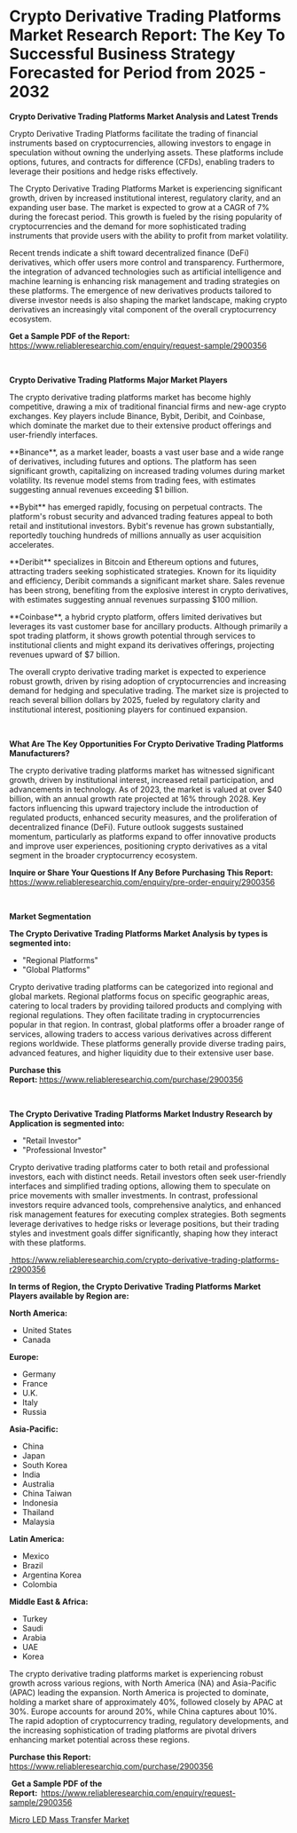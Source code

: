 <p><h1>Crypto Derivative Trading Platforms Market Research Report: The Key To Successful Business Strategy Forecasted for Period from 2025 - 2032</h1></p><p><strong>Crypto Derivative Trading Platforms Market Analysis and Latest Trends</strong></p>
<p><p>Crypto Derivative Trading Platforms facilitate the trading of financial instruments based on cryptocurrencies, allowing investors to engage in speculation without owning the underlying assets. These platforms include options, futures, and contracts for difference (CFDs), enabling traders to leverage their positions and hedge risks effectively. </p><p>The Crypto Derivative Trading Platforms Market is experiencing significant growth, driven by increased institutional interest, regulatory clarity, and an expanding user base. The market is expected to grow at a CAGR of 7% during the forecast period. This growth is fueled by the rising popularity of cryptocurrencies and the demand for more sophisticated trading instruments that provide users with the ability to profit from market volatility.</p><p>Recent trends indicate a shift toward decentralized finance (DeFi) derivatives, which offer users more control and transparency. Furthermore, the integration of advanced technologies such as artificial intelligence and machine learning is enhancing risk management and trading strategies on these platforms. The emergence of new derivatives products tailored to diverse investor needs is also shaping the market landscape, making crypto derivatives an increasingly vital component of the overall cryptocurrency ecosystem.</p></p>
<p><strong>Get a Sample PDF of the Report:&nbsp;</strong> <a href="https://www.reliableresearchiq.com/enquiry/request-sample/2900356?utm_campaign=3085&utm_medium=2&utm_source=Github&utm_content=ia&utm_term=16032025&utm_id=crypto-derivative-trading-platforms">https://www.reliableresearchiq.com/enquiry/request-sample/2900356</a></p>
<p>&nbsp;</p>
<p><strong>Crypto Derivative Trading Platforms Major Market Players</strong></p>
<p><p>The crypto derivative trading platforms market has become highly competitive, drawing a mix of traditional financial firms and new-age crypto exchanges. Key players include Binance, Bybit, Deribit, and Coinbase, which dominate the market due to their extensive product offerings and user-friendly interfaces. </p><p>**Binance**, as a market leader, boasts a vast user base and a wide range of derivatives, including futures and options. The platform has seen significant growth, capitalizing on increased trading volumes during market volatility. Its revenue model stems from trading fees, with estimates suggesting annual revenues exceeding $1 billion.</p><p>**Bybit** has emerged rapidly, focusing on perpetual contracts. The platform's robust security and advanced trading features appeal to both retail and institutional investors. Bybit's revenue has grown substantially, reportedly touching hundreds of millions annually as user acquisition accelerates.</p><p>**Deribit** specializes in Bitcoin and Ethereum options and futures, attracting traders seeking sophisticated strategies. Known for its liquidity and efficiency, Deribit commands a significant market share. Sales revenue has been strong, benefiting from the explosive interest in crypto derivatives, with estimates suggesting annual revenues surpassing $100 million.</p><p>**Coinbase**, a hybrid crypto platform, offers limited derivatives but leverages its vast customer base for ancillary products. Although primarily a spot trading platform, it shows growth potential through services to institutional clients and might expand its derivatives offerings, projecting revenues upward of $7 billion.</p><p>The overall crypto derivative trading market is expected to experience robust growth, driven by rising adoption of cryptocurrencies and increasing demand for hedging and speculative trading. The market size is projected to reach several billion dollars by 2025, fueled by regulatory clarity and institutional interest, positioning players for continued expansion.</p></p>
<p>&nbsp;</p>
<p><strong>What Are The Key Opportunities For Crypto Derivative Trading Platforms Manufacturers?</strong></p>
<p><p>The crypto derivative trading platforms market has witnessed significant growth, driven by institutional interest, increased retail participation, and advancements in technology. As of 2023, the market is valued at over $40 billion, with an annual growth rate projected at 16% through 2028. Key factors influencing this upward trajectory include the introduction of regulated products, enhanced security measures, and the proliferation of decentralized finance (DeFi). Future outlook suggests sustained momentum, particularly as platforms expand to offer innovative products and improve user experiences, positioning crypto derivatives as a vital segment in the broader cryptocurrency ecosystem.</p></p>
<p><strong>Inquire or Share Your Questions If Any Before Purchasing This Report:</strong> <a href="https://www.reliableresearchiq.com/enquiry/pre-order-enquiry/2900356?utm_campaign=3085&utm_medium=2&utm_source=Github&utm_content=ia&utm_term=16032025&utm_id=crypto-derivative-trading-platforms">https://www.reliableresearchiq.com/enquiry/pre-order-enquiry/2900356</a></p>
<p>&nbsp;</p>
<p><strong>Market Segmentation</strong></p>
<p><strong>The Crypto Derivative Trading Platforms Market Analysis by types is segmented into:</strong></p>
<p><ul><li>"Regional Platforms"</li><li>"Global Platforms"</li></ul></p>
<p><p>Crypto derivative trading platforms can be categorized into regional and global markets. Regional platforms focus on specific geographic areas, catering to local traders by providing tailored products and complying with regional regulations. They often facilitate trading in cryptocurrencies popular in that region. In contrast, global platforms offer a broader range of services, allowing traders to access various derivatives across different regions worldwide. These platforms generally provide diverse trading pairs, advanced features, and higher liquidity due to their extensive user base.</p></p>
<p><strong>Purchase this Report:&nbsp;</strong><a href="https://www.reliableresearchiq.com/purchase/2900356?utm_campaign=3085&utm_medium=2&utm_source=Github&utm_content=ia&utm_term=16032025&utm_id=crypto-derivative-trading-platforms">https://www.reliableresearchiq.com/purchase/2900356</a></p>
<p>&nbsp;</p>
<p><strong>The Crypto Derivative Trading Platforms Market Industry Research by Application is segmented into:</strong></p>
<p><ul><li>"Retail Investor"</li><li>"Professional Investor"</li></ul></p>
<p><p>Crypto derivative trading platforms cater to both retail and professional investors, each with distinct needs. Retail investors often seek user-friendly interfaces and simplified trading options, allowing them to speculate on price movements with smaller investments. In contrast, professional investors require advanced tools, comprehensive analytics, and enhanced risk management features for executing complex strategies. Both segments leverage derivatives to hedge risks or leverage positions, but their trading styles and investment goals differ significantly, shaping how they interact with these platforms.</p></p>
<p><a href="https://www.reliableresearchiq.com/crypto-derivative-trading-platforms-r2900356?utm_campaign=3085&utm_medium=2&utm_source=Github&utm_content=ia&utm_term=16032025&utm_id=crypto-derivative-trading-platforms">&nbsp;https://www.reliableresearchiq.com/crypto-derivative-trading-platforms-r2900356</a></p>
<p><strong>In terms of Region, the Crypto Derivative Trading Platforms Market Players available by Region are:</strong></p>
<p>
    <p> <strong> North America: </strong>
        <ul>
            <li>United States</li>
            <li>Canada</li>
        </ul>
        </p> 
    <p> <strong> Europe: </strong>
        <ul>
            <li>Germany</li>
            <li>France</li>
            <li>U.K.</li>
            <li>Italy</li>
            <li>Russia</li>
        </ul>
        </p> 
    <p> <strong> Asia-Pacific: </strong>
        <ul>
            <li>China</li>
            <li>Japan</li>
            <li>South Korea</li>
            <li>India</li>
            <li>Australia</li>
            <li>China Taiwan</li>
            <li>Indonesia</li>
            <li>Thailand</li>
            <li>Malaysia</li>
        </ul>
        </p> 
    <p> <strong> Latin America: </strong>
        <ul>
            <li>Mexico</li>
            <li>Brazil</li>
            <li>Argentina Korea</li>
            <li>Colombia</li>
        </ul>
        </p> 
    <p> <strong> Middle East & Africa: </strong>
        <ul>
            <li>Turkey</li>
            <li>Saudi</li>
            <li>Arabia</li>
            <li>UAE</li>
            <li>Korea</li>
        </ul>
    </p>
    </p>
<p><p>The crypto derivative trading platforms market is experiencing robust growth across various regions, with North America (NA) and Asia-Pacific (APAC) leading the expansion. North America is projected to dominate, holding a market share of approximately 40%, followed closely by APAC at 30%. Europe accounts for around 20%, while China captures about 10%. The rapid adoption of cryptocurrency trading, regulatory developments, and the increasing sophistication of trading platforms are pivotal drivers enhancing market potential across these regions.</p></p>
<p><strong>Purchase this Report: </strong><a href="https://www.reliableresearchiq.com/purchase/2900356?utm_campaign=3085&utm_medium=2&utm_source=Github&utm_content=ia&utm_term=16032025&utm_id=crypto-derivative-trading-platforms">https://www.reliableresearchiq.com/purchase/2900356</a></p>
<p>&nbsp;<strong>Get a Sample PDF of the Report:&nbsp;&nbsp;</strong><a href="https://www.reliableresearchiq.com/enquiry/request-sample/2900356?utm_campaign=3085&utm_medium=2&utm_source=Github&utm_content=ia&utm_term=16032025&utm_id=crypto-derivative-trading-platforms">https://www.reliableresearchiq.com/enquiry/request-sample/2900356</a></p>
<p><strong></strong></p>
<p><p><a href="https://github.com/kaloyhboosh/Market-Research-Report-List-1/blob/main/micro-led-mass-transfer-market.md?utm_campaign=3085&utm_medium=2&utm_source=Github&utm_content=ia&utm_term=16032025&utm_id=crypto-derivative-trading-platforms">Micro LED Mass Transfer Market</a></p></p>